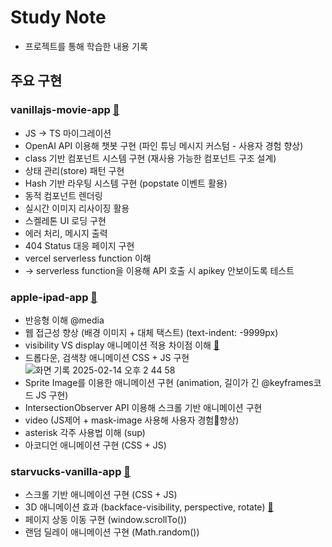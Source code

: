 # Study Note
- 프로젝트를 통해 학습한 내용 기록

## 주요 구현
### vanillajs-movie-app [🔗](https://vanilla-movie-app.vercel.app/#/)
- JS -> TS 마이그레이션
- OpenAI API 이용해 챗봇 구현 (파인 튜닝 메시지 커스텀 - 사용자 경험 향상)
- class 기반 컴포넌트 시스템 구현 (재사용 가능한 컴포넌트 구조 설계)
- 상태 관리(store) 패턴 구현
- Hash 기반 라우팅 시스템 구현 (popstate 이벤트 활용)
- 동적 컴포넌트 렌더링
- 실시간 이미지 리사이징 활용
- 스켈레톤 UI 로딩 구현
- 에러 처리, 메시지 출력
- 404 Status 대응 페이지 구현
- vercel serverless function 이해
- -> serverless function을 이용해 API 호출 시 apikey 안보이도록 테스트

### apple-ipad-app [🔗](https://transcendent-naiad-733465.netlify.app)
- 반응형 이해 @media
- 웹 접근성 향상 (배경 이미지 + 대체 택스트) (text-indent: -9999px)
- visibility VS display 애니메이션 적용 차이점 이해 [🔗](https://edongdong.tistory.com/357)
- 드롭다운, 검색창 애니메이션 CSS + JS 구현
![화면 기록 2025-02-14 오후 2 44 58](https://github.com/user-attachments/assets/cc61be6a-5a93-4cef-a08c-141e216d3ff1)
- Sprite Image를 이용한 애니메이션 구현 (animation, 길이가 긴 @keyframes코드 JS 구현)
- IntersectionObserver API 이용해 스크롤 기반 애니메이션 구현
- video (JS제어 + mask-image 사용해 사용자 경험향상)
- asterisk 각주 사용법 이해 (sup)
- 아코디언 애니메이션 구현 (CSS + JS)

### starvucks-vanilla-app [🔗](https://flamboyant-lumiere-482a1e.netlify.app/)
- 스크롤 기반 애니메이션 구현 (CSS + JS)
- 3D 애니메이션 효과 (backface-visibility, perspective, rotate) [🔗](https://edongdong.tistory.com/352)
- 페이지 상동 이동 구현 (window.scrollTo())
- 랜덤 딜레이 애니메이션 구현 (Math.random())
